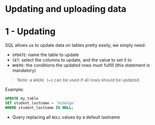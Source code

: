 # Updating and uploading data

# 1 - Updating

SQL allows us to update data on tables pretty easily, we simply need:
- `UPDATE`: name the table to update
- `SET`: select the columns to update, and the value to set it to
- `WHERE`: the conditions the updated rows must fulfill (this statement is mandatory)

> Note: a `WHERE 1=1` can be used if all rows should be updated.

Example:

```sql
UPDATE my_table
SET student_lastname = 'Hidalgo' 
WHERE student_lastname IS NULL;
```
- Query replacing all `NULL` values by a default lastname
